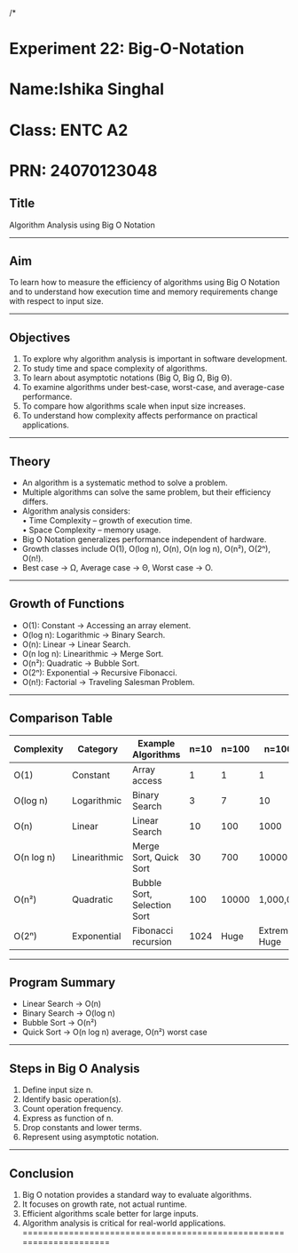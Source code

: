 /*
# Experiment 22: Big-O-Notation
# Name:Ishika Singhal
# Class: ENTC A2
# PRN: 24070123048

## Title
Algorithm Analysis using Big O Notation

--------------------------------------------------------------------
## Aim
To learn how to measure the efficiency of algorithms using Big O Notation 
and to understand how execution time and memory requirements change 
with respect to input size.

--------------------------------------------------------------------
## Objectives
1. To explore why algorithm analysis is important in software development.  
2. To study time and space complexity of algorithms.  
3. To learn about asymptotic notations (Big O, Big Ω, Big Θ).  
4. To examine algorithms under best-case, worst-case, and average-case performance.  
5. To compare how algorithms scale when input size increases.  
6. To understand how complexity affects performance on practical applications.  

--------------------------------------------------------------------
## Theory
- An algorithm is a systematic method to solve a problem.  
- Multiple algorithms can solve the same problem, but their efficiency differs.  
- Algorithm analysis considers:  
   • Time Complexity – growth of execution time.  
   • Space Complexity – memory usage.  
- Big O Notation generalizes performance independent of hardware.  
- Growth classes include O(1), O(log n), O(n), O(n log n), O(n²), O(2ⁿ), O(n!).  
- Best case → Ω, Average case → Θ, Worst case → O.  

--------------------------------------------------------------------
## Growth of Functions
- O(1): Constant → Accessing an array element.  
- O(log n): Logarithmic → Binary Search.  
- O(n): Linear → Linear Search.  
- O(n log n): Linearithmic → Merge Sort.  
- O(n²): Quadratic → Bubble Sort.  
- O(2ⁿ): Exponential → Recursive Fibonacci.  
- O(n!): Factorial → Traveling Salesman Problem.  

--------------------------------------------------------------------
## Comparison Table

| Complexity | Category         | Example Algorithms          | n=10  | n=100  | n=1000  |
|------------|------------------|-----------------------------|-------|--------|---------|
| O(1)       | Constant         | Array access                | 1     | 1      | 1       |
| O(log n)   | Logarithmic      | Binary Search               | 3     | 7      | 10      |
| O(n)       | Linear           | Linear Search               | 10    | 100    | 1000    |
| O(n log n) | Linearithmic     | Merge Sort, Quick Sort      | 30    | 700    | 10000   |
| O(n²)      | Quadratic        | Bubble Sort, Selection Sort | 100   | 10000  | 1,000,000 |
| O(2ⁿ)      | Exponential      | Fibonacci recursion         | 1024  | Huge   | Extremely Huge |

--------------------------------------------------------------------
## Program Summary
- Linear Search → O(n)  
- Binary Search → O(log n)  
- Bubble Sort → O(n²)  
- Quick Sort → O(n log n) average, O(n²) worst case  

--------------------------------------------------------------------
## Steps in Big O Analysis
1. Define input size n.  
2. Identify basic operation(s).  
3. Count operation frequency.  
4. Express as function of n.  
5. Drop constants and lower terms.  
6. Represent using asymptotic notation.  

--------------------------------------------------------------------
## Conclusion
1. Big O notation provides a standard way to evaluate algorithms.  
2. It focuses on growth rate, not actual runtime.  
3. Efficient algorithms scale better for large inputs.  
4. Algorithm analysis is critical for real-world applications.  
====================================================================

